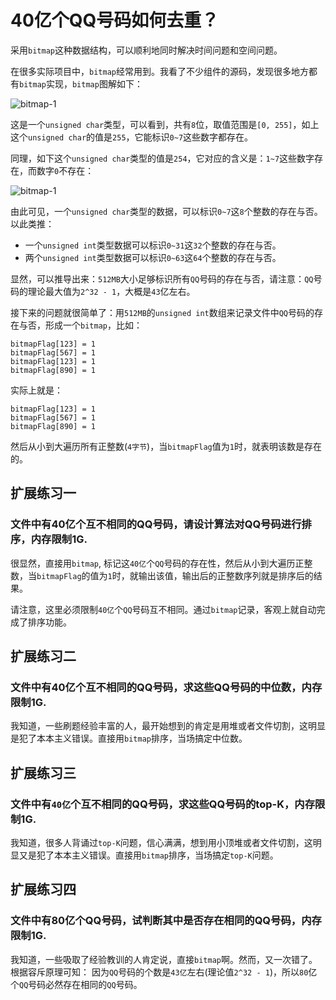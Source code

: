 # 40亿个QQ号码如何去重？

采用`bitmap`这种数据结构，可以顺利地同时解决时间问题和空间问题。

在很多实际项目中，`bitmap`经常用到。我看了不少组件的源码，发现很多地方都有`bitmap`实现，`bitmap`图解如下：

![bitmap-1](/img/digging-deeper/bitmap-1.webp)

这是一个`unsigned char`类型，可以看到，共有`8`位，取值范围是`[0, 255]`，如上这个`unsigned char`的值是`255`，它能标识`0~7`这些数字都存在。

同理，如下这个`unsigned char`类型的值是`254`，它对应的含义是：`1~7`这些数字存在，而数字`0`不存在：

![bitmap-1](/img/digging-deeper/bitmap-1.webp)

由此可见，一个`unsigned char`类型的数据，可以标识`0~7`这`8`个整数的存在与否。以此类推：
- 一个`unsigned int`类型数据可以标识`0~31`这`32`个整数的存在与否。
- 两个`unsigned int`类型数据可以标识`0~63`这`64`个整数的存在与否。

显然，可以推导出来：`512MB`大小足够标识所有`QQ`号码的存在与否，请注意：`QQ`号码的理论最大值为`2^32 - 1`，大概是`43`亿左右。

接下来的问题就很简单了：用`512MB`的`unsigned int`数组来记录文件中`QQ`号码的存在与否，形成一个`bitmap`，比如：
```properties
bitmapFlag[123] = 1
bitmapFlag[567] = 1
bitmapFlag[123] = 1
bitmapFlag[890] = 1
```
实际上就是：
```properties
bitmapFlag[123] = 1
bitmapFlag[567] = 1
bitmapFlag[890] = 1
```
然后从小到大遍历所有正整数(`4字节`)，当`bitmapFlag`值为`1`时，就表明该数是存在的。

## 扩展练习一

### 文件中有40亿个互不相同的QQ号码，请设计算法对QQ号码进行排序，内存限制1G.

很显然，直接用`bitmap`, 标记这`40亿`个`QQ`号码的存在性，然后从小到大遍历正整数，当`bitmapFlag`的值为`1`时，就输出该值，输出后的正整数序列就是排序后的结果。

请注意，这里必须限制`40亿`个`QQ`号码互不相同。通过`bitmap`记录，客观上就自动完成了排序功能。

## 扩展练习二

### 文件中有40亿个互不相同的QQ号码，求这些QQ号码的中位数，内存限制1G.

我知道，一些刷题经验丰富的人，最开始想到的肯定是用堆或者文件切割，这明显是犯了本本主义错误。直接用`bitmap`排序，当场搞定中位数。

## 扩展练习三

### 文件中有`40亿`个互不相同的QQ号码，求这些QQ号码的top-K，内存限制1G.

我知道，很多人背诵过`top-K`问题，信心满满，想到用小顶堆或者文件切割，这明显又是犯了本本主义错误。直接用`bitmap`排序，当场搞定`top-K`问题。

## 扩展练习四

### 文件中有80亿个QQ号码，试判断其中是否存在相同的QQ号码，内存限制1G.

我知道，一些吸取了经验教训的人肯定说，直接`bitmap`啊。然而，又一次错了。根据容斥原理可知：
因为`QQ`号码的个数是`43亿`左右(理论值`2^32 - 1`)，所以`80`亿个`QQ`号码必然存在相同的`QQ`号码。
